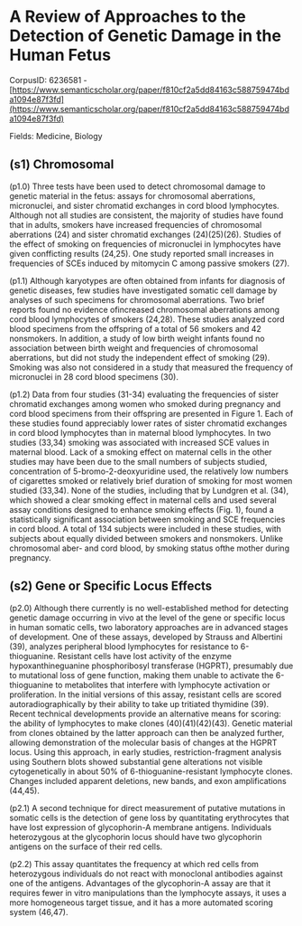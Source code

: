 # A Review of Approaches to the Detection of Genetic Damage in the Human Fetus

CorpusID: 6236581 - [https://www.semanticscholar.org/paper/f810cf2a5dd84163c588759474bda1094e87f3fd](https://www.semanticscholar.org/paper/f810cf2a5dd84163c588759474bda1094e87f3fd)

Fields: Medicine, Biology

## (s1) Chromosomal
(p1.0) Three tests have been used to detect chromosomal damage to genetic material in the fetus: assays for chromosomal aberrations, micronuclei, and sister chromatid exchanges in cord blood lymphocytes. Although not all studies are consistent, the majority of studies have found that in adults, smokers have increased frequencies of chromosomal aberrations (24) and sister chromatid exchanges (24)(25)(26). Studies of the effect of smoking on frequencies of micronuclei in lymphocytes have given confficting results (24,25). One study reported small increases in frequencies of SCEs induced by mitomycin C among passive smokers (27).

(p1.1) Although karyotypes are often obtained from infants for diagnosis of genetic diseases, few studies have investigated somatic cell damage by analyses of such specimens for chromosomal aberrations. Two brief reports found no evidence ofincreased chromosomal aberrations among cord blood lymphocytes of smokers (24,28). These studies analyzed cord blood specimens from the offspring of a total of 56 smokers and 42 nonsmokers. In addition, a study of low birth weight infants found no association between birth weight and frequencies of chromosomal aberrations, but did not study the independent effect of smoking (29). Smoking was also not considered in a study that measured the frequency of micronuclei in 28 cord blood specimens (30).

(p1.2) Data from four studies (31-34) evaluating the frequencies of sister chromatid exchanges among women who smoked during pregnancy and cord blood specimens from their offspring are presented in Figure 1. Each of these studies found appreciably lower rates of sister chromatid exchanges in cord blood lymphocytes than in maternal blood lymphocytes. In two studies (33,34) smoking was associated with increased SCE values in maternal blood. Lack of a smoking effect on maternal cells in the other studies may have been due to the small numbers of subjects studied, concentration of 5-bromo-2-deoxyuridine used, the relatively low numbers of cigarettes smoked or relatively brief duration of smoking for most women studied (33,34). None of the studies, including that by Lundgren et al. (34), which showed a clear smoking effect in maternal cells and used several assay conditions designed to enhance smoking effects (Fig. 1), found a statistically significant association between smoking and SCE frequencies in cord blood. A total of 134 subjects were included in these studies, with subjects about equally divided between smokers and nonsmokers. Unlike chromosomal aber- and cord blood, by smoking status ofthe mother during pregnancy.
## (s2) Gene or Specific Locus Effects
(p2.0) Although there currently is no well-established method for detecting genetic damage occurring in vivo at the level of the gene or specific locus in human somatic cells, two laboratory approaches are in advanced stages of development. One of these assays, developed by Strauss and Albertini (39), analyzes peripheral blood lymphocytes for resistance to 6-thioguanine. Resistant cells have lost activity of the enzyme hypoxanthineguanine phosphoribosyl transferase (HGPRT), presumably due to mutational loss of gene function, making them unable to activate the 6-thioguanine to metabolites that interfere with lymphocyte activation or proliferation. In the initial versions of this assay, resistant cells are scored autoradiographically by their ability to take up tritiated thymidine (39). Recent technical developments provide an alternative means for scoring: the ability of lymphocytes to make clones (40)(41)(42)(43). Genetic material from clones obtained by the latter approach can then be analyzed further, allowing demonstration of the molecular basis of changes at the HGPRT locus. Using this approach, in early studies, restriction-fragment analysis using Southern blots showed substantial gene alterations not visible cytogenetically in about 50% of 6-thioguanine-resistant lymphocyte clones. Changes included apparent deletions, new bands, and exon amplifications (44,45).

(p2.1) A second technique for direct measurement of putative mutations in somatic cells is the detection of gene loss by quantitating erythrocytes that have lost expression of glycophorin-A membrane antigens. Individuals heterozygous at the glycophorin locus should have two glycophorin antigens on the surface of their red cells.

(p2.2) This assay quantitates the frequency at which red cells from heterozygous individuals do not react with monoclonal antibodies against one of the antigens. Advantages of the glycophorin-A assay are that it requires fewer in vitro manipulations than the lymphocyte assays, it uses a more homogeneous target tissue, and it has a more automated scoring system (46,47).
